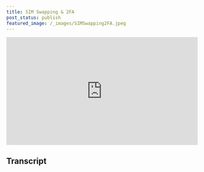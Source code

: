 ```yaml
---
title: SIM Swapping & 2FA
post_status: publish
featured_image: /_images/SIMSwapping2FA.jpeg
---
```


<div style="padding:56.25% 0 0 0;position:relative;"><iframe src="https://player.vimeo.com/video/844639300?badge=0&amp;autopause=0&amp;player_id=0&amp;app_id=58479" frameborder="0" allow="autoplay; fullscreen; picture-in-picture" allowfullscreen style="position:absolute;top:0;left:0;width:100%;height:100%;" title="052 SIM Swapping"></iframe></div>

<div style="margin-bottom:30px;"></div>

## Transcript

